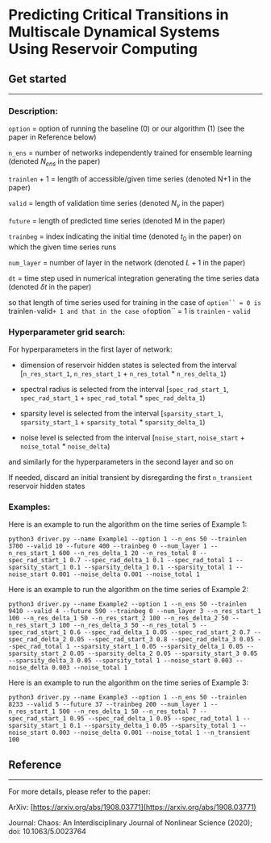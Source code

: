 # Predicting Critical Transitions in Multiscale Dynamical Systems Using Reservoir Computing



## Get started
-----------
### Description:

```option``` = option of running the baseline (0) or our algorithm (1) (see the paper in Reference below)

```n_ens``` = number of networks independently trained for ensemble learning (denoted $N_{ens}$ in the paper)

```trainlen``` + 1 = length of accessible/given time series (denoted N+1 in the paper)

```valid``` = length of validation time series (denoted $N_{\nu}$ in the paper)

```future``` = length of predicted time series (denoted M in the paper)

```trainbeg``` = index indicating the initial time (denoted $t_0$ in the paper) on which the given time series runs

```num_layer``` = number of layer in the network (denoted $L+1$ in the paper)

```dt``` = time step used in numerical integration generating the time series data (denoted $\delta t$ in the paper)

so that length of time series used for training in the case of ```option`` = 0 is ```trainlen``` - ```valid``` + 1 and that in the case of ```option`` = 1 is ```trainlen``` - ```valid```


### Hyperparameter grid search: 

For hyperparameters in the first layer of network:

- dimension of reservoir hidden states is selected from the interval [```n_res_start_1```, ```n_res_start_1``` + ```n_res_total``` * ```n_res_delta_1```)

- spectral radius is selected from the interval [```spec_rad_start_1```, ```spec_rad_start_1``` + ```spec_rad_total``` * ```spec_rad_delta_1```)

- sparsity level is selected from the interval [```sparsity_start_1```, ```sparsity_start_1``` + ```sparsity_total``` * ```sparsity_delta_1```)

- noise level is selected from the interval [```noise_start```, ```noise_start``` + ```noise_total``` * ```noise_delta```)

and similarly for the hyperparameters in the second layer and so on

If needed, discard an initial transient by disregarding the first ```n_transient``` reservoir hidden states


### Examples:

Here is an example to run the algorithm on the time series of Example 1:

```python3 driver.py --name Example1 --option 1 --n_ens 50 --trainlen 3700 --valid 10 --future 400 --trainbeg 0 --num_layer 1 --n_res_start_1 600 --n_res_delta_1 20 --n_res_total 8 --spec_rad_start_1 0.7 --spec_rad_delta_1 0.1 --spec_rad_total 1 --sparsity_start_1 0.1 --sparsity_delta_1 0.1 --sparsity_total 1 --noise_start 0.001 --noise_delta 0.001 --noise_total 1```

Here is an example to run the algorithm on the time series of Example 2:

```python3 driver.py --name Example2 --option 1 --n_ens 50 --trainlen 9410 --valid 4 --future 590 --trainbeg 0 --num_layer 3 --n_res_start_1 100 --n_res_delta_1 50 --n_res_start_2 100 --n_res_delta_2 50 --n_res_start_3 100 --n_res_delta_3 50 --n_res_total 5 --spec_rad_start_1 0.6 --spec_rad_delta_1 0.05 --spec_rad_start_2 0.7 --spec_rad_delta_2 0.05 --spec_rad_start_3 0.8 --spec_rad_delta_3 0.05 --spec_rad_total 1 --sparsity_start_1 0.05 --sparsity_delta_1 0.05 --sparsity_start_2 0.05 --sparsity_delta_2 0.05 --sparsity_start_3 0.05 --sparsity_delta_3 0.05 --sparsity_total 1 --noise_start 0.003 --noise_delta 0.003 --noise_total 1```

Here is an example to run the algorithm on the time series of Example 3:

```python3 driver.py --name Example3 --option 1 --n_ens 50 --trainlen 8233 --valid 5 --future 37 --trainbeg 200 --num_layer 1 --n_res_start_1 500 --n_res_delta_1 50 --n_res_total 7 --spec_rad_start_1 0.95 --spec_rad_delta_1 0.05 --spec_rad_total 1 --sparsity_start_1 0.1 --sparsity_delta_1 0.05 --sparsity_total 1 --noise_start 0.003 --noise_delta 0.001 --noise_total 1 --n_transient 100```



## Reference
----------
For more details, please refer to the paper:

ArXiv: [https://arxiv.org/abs/1908.03771](https://arxiv.org/abs/1908.03771)

Journal: Chaos: An Interdisciplinary Journal of Nonlinear Science (2020); doi: 10.1063/5.0023764